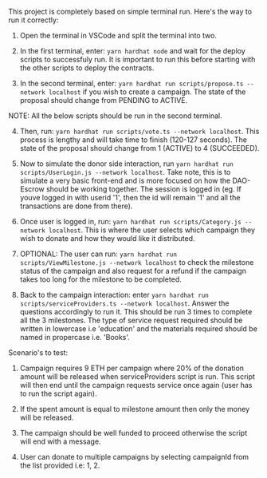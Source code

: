 This project is completely based on simple terminal run. Here's the way to run it correctly:

1. Open the terminal in VSCode and split the terminal into two.

2. In the first terminal, enter: `yarn hardhat node` and wait for the deploy scripts to successfuly run. It is important to run this before starting with the other scripts to deploy the contracts.
 
3. In the second terminal, enter: `yarn hardhat run scripts/propose.ts --network localhost` if you wish to create a campaign.
    The state of the proposal should change from PENDING to ACTIVE. 

NOTE: All the below scripts should be run in the second terminal.

4. Then, run: `yarn hardhat run scripts/vote.ts --network localhost`. This process is lengthy and will take time to finish (120-127 seconds).
     The state of the proposal should change from 1 (ACTIVE) to 4 (SUCCEEDED).

5. Now to simulate the donor side interaction, run `yarn hardhat run scripts/UserLogin.js --network localhost`. Take note, this is to simulate a very basic front-end and is more focused on how the DAO-Escrow should be working together. The session is logged in (eg. If youve logged in with userid '1', then the id will remain '1' and all the transactions are done from there).

6. Once user is logged in, run: `yarn hardhat run scripts/Category.js --network localhost`. This is where the user selects which campaign they wish to donate and how they would like it distributed.

7. OPTIONAL: The user can run: `yarn hardhat run scripts/ViewMilestone.js --network localhost` to check the milestone status of the campaign and also request for a refund if the campaign takes too long for the milestone to be completed.

8. Back to the campaign interaction: enter `yarn hardhat run scripts/serviceProviders.ts --network localhost`. Answer the questions accordingly to run it. This should be run 3 times to complete all the 3 milestones. The type of service request required should be written in lowercase i.e 'education' and the materials required should be named in propercase i.e. 'Books'. 


Scenario's to test:

1. Campaign requires 9 ETH per campaign where 20% of the donation amount will be released when serviceProviders script is run. This script will then end until the campaign requests service once again (user has to run the script again). 

2. If the spent amount is equal to milestone amount then only the money will be released. 

3. The campaign should be well funded to proceed otherwise the script will end with a message.

4. User can donate to multiple campaigns by selecting campaignId from the list provided i.e: 1, 2. 
 
